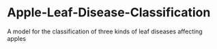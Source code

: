 # Apple-Leaf-Disease-Classification
A model for the classification of three kinds of leaf diseases affecting apples
